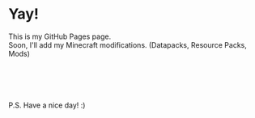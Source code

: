 # Yay!

This is my GitHub Pages page.<br>
Soon, I'll add my Minecraft modifications. (Datapacks, Resource Packs, Mods)
<br>
<br>
<br>
<br>
<br>
<br>
P.S.
Have a nice day! :)
